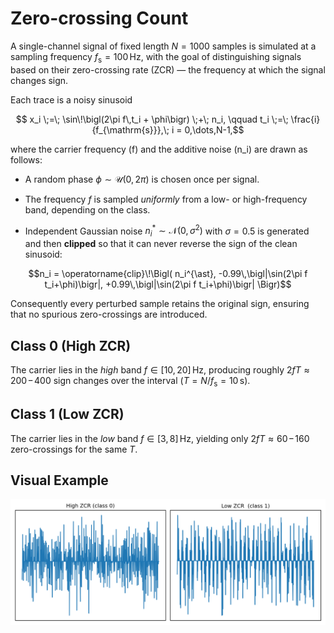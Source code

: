 # Zero-crossing Count

A single-channel signal of fixed length $N = 1000$ samples is simulated at a sampling frequency $f_{\mathrm{s}} = 100\,\text{Hz}$, with the goal of distinguishing signals based on their zero-crossing rate (ZCR) — the frequency at which the signal changes sign.

Each trace is a noisy sinusoid

```math
  x_i \;=\; \sin\!\bigl(2\pi f\,t_i + \phi\bigr) \;+\; n_i,
  \qquad
  t_i \;=\; \frac{i}{f_{\mathrm{s}}},\; i = 0,\dots,N-1,
```

where the carrier frequency \(f\) and the additive noise \(n_i\) are
drawn as follows:

- A random phase $\phi \sim \mathcal{U}(0, 2\pi)$ is chosen once per signal.

- The frequency $f$ is sampled *uniformly* from a low- or high-frequency band, depending on the class.

- Independent Gaussian noise $n_i^{\ast} \sim \mathcal{N}(0, \sigma^2)$ with $\sigma = 0.5$ is generated and then **clipped** so that it can never reverse the sign of the clean sinusoid:
```math
n_i =
\operatorname{clip}\!\Bigl(
    n_i^{\ast},
    -0.99\,\bigl|\sin(2\pi f t_i+\phi)\bigr|,
    +0.99\,\bigl|\sin(2\pi f t_i+\phi)\bigr|
\Bigr)
```
Consequently every perturbed sample retains the original sign, ensuring that no spurious zero-crossings are introduced.

## Class 0 (High ZCR)

The carrier lies in the *high* band $f \in [10,\,20]\,\text{Hz}$, producing roughly $2fT \approx 200\!-\!400$ sign changes over the interval ($T = N / f_{\mathrm{s}} = 10\,\text{s}$).

## Class 1 (Low ZCR)
The carrier lies in the *low* band $f \in [3,\,8]\,\text{Hz}$, yielding only $2fT \approx 60\!-\!160$ zero-crossings for the same $T$.

## Visual Example

![Synchronous Spikes](/tasks/time-series/plots/zero_crossing.png)